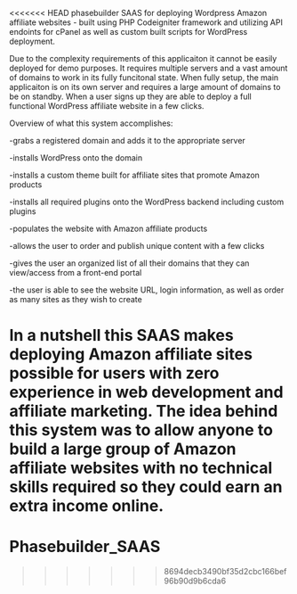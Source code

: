 <<<<<<< HEAD
phasebuilder
SAAS for deploying Wordpress Amazon affiliate websites - built using PHP Codeigniter framework and utilizing API endoints for cPanel as well as custom built scripts for WordPress deployment.

Due to the complexity requirements of this applicaiton it cannot be easily deployed for demo purposes. It requires multiple servers and a vast amount of domains to work in its fully funcitonal state. When fully setup, the main applicaiton is on its own server and requires a large amount of domains to be on standby. When a user signs up they are able to deploy a full functional WordPress affiliate website in a few clicks.

Overview of what this system accomplishes:

-grabs a registered domain and adds it to the appropriate server

-installs WordPress onto the domain

-installs a custom theme built for affiliate sites that promote Amazon products

-installs all required plugins onto the WordPress backend including custom plugins

-populates the website with Amazon affiliate products

-allows the user to order and publish unique content with a few clicks

-gives the user an organized list of all their domains that they can view/access from a front-end portal

-the user is able to see the website URL, login information, as well as order as many sites as they wish to create

In a nutshell this SAAS makes deploying Amazon affiliate sites possible for users with zero experience in web development and affiliate marketing. The idea behind this system was to allow anyone to build a large group of Amazon affiliate websites with no technical skills required so they could earn an extra income online.
=======
# Phasebuilder_SAAS
>>>>>>> 8694decb3490bf35d2cbc166bef96b90d9b6cda6
